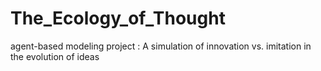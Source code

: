 # The_Ecology_of_Thought
agent-based modeling project : A simulation of innovation vs. imitation in the evolution of ideas
